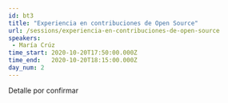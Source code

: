 ```yaml
---
id: bt3
title: "Experiencia en contribuciones de Open Source"
url: /sessions/experiencia-en-contribuciones-de-open-source
speakers:
 - María Crúz
time_start: 2020-10-20T17:50:00.000Z
time_end:   2020-10-20T18:15:00.000Z
day_num: 2
---
```


Detalle por confirmar